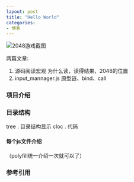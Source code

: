 ```yaml
---
layout: post
title: "Hello World"
categories:
- 博客
---
```



![2048游戏截图]()

两篇文章:
1. 源码阅读宏观 为什么读，读得结果，2048的位置
2. input_mannager.js 原型链、bind、call


### 项目介绍
### 目录结构

tree . 目录结构显示
cloc . 代码

#### 每个js文件介绍
（polyfill统一介绍一次就可以了）



### 参考引用
